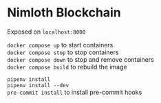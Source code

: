 # Nimloth Blockchain

Exposed on `localhost:8000`

`docker compose up` to start containers<br/>
`docker compose stop` to stop containers<br/>
`docker compose down` to stop and remove containers<br/>
`docker compose build` to rebuild the image<br/>

`pipenv install`<br/>
`pipenv install --dev`<br/>
`pre-commit install` to install pre-commit hooks<br/>
